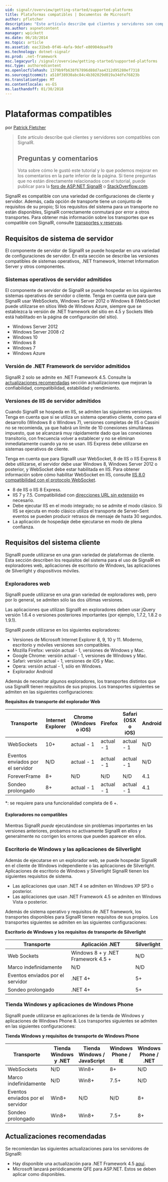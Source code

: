 ```yaml
---
uid: signalr/overview/getting-started/supported-platforms
title: Plataformas compatibles | Documentos de Microsoft
author: pfletcher
description: "Este artículo describe qué clientes y servidores son compatibles con SignalR."
ms.author: aspnetcontent
manager: wpickett
ms.date: 06/10/2014
ms.topic: article
ms.assetid: eac31beb-0f46-4afa-9def-e80904dea4f0
ms.technology: dotnet-signalr
ms.prod: .net-framework
msc.legacyurl: /signalr/overview/getting-started/supported-platforms
msc.type: authoredcontent
ms.openlocfilehash: 1379b9fb638f67896d88d7aa4312d95280ef7318
ms.sourcegitcommit: a510f38930abc84c4b302029d019a34dfe76823b
ms.translationtype: MT
ms.contentlocale: es-ES
ms.lasthandoff: 01/30/2018
---
```

<a name="supported-platforms"></a>Plataformas compatibles
====================
por [Patrick Fletcher](https://github.com/pfletcher)

> Este artículo describe qué clientes y servidores son compatibles con SignalR. 
> 
> ## <a name="questions-and-comments"></a>Preguntas y comentarios
> 
> Vota sobre cómo le gustó este tutorial y lo que podemos mejorar en los comentarios en la parte inferior de la página. Si tiene preguntas que no están directamente relacionados con el tutorial, puede publicar para la [foro de ASP.NET SignalR](https://forums.asp.net/1254.aspx/1?ASP+NET+SignalR) o [StackOverflow.com](http://stackoverflow.com/).


SignalR es compatible con una variedad de configuraciones de cliente y servidor. Además, cada opción de transporte tiene un conjunto de requisitos de su propio; Si los requisitos del sistema para un transporte no están disponibles, SignalR correctamente conmutará por error a otros transportes. Para obtener más información sobre los transportes que es compatible con SignalR, consulte [transportes y reservas](introduction-to-signalr.md#transports).

## <a name="server-system-requirements"></a>Requisitos de sistema de servidor

El componente de servidor de SignalR se puede hospedar en una variedad de configuraciones de servidor. En esta sección se describe las versiones compatibles de sistemas operativos, .NET framework, Internet Information Server y otros componentes.

### <a name="supported-server-operating-systems"></a>Sistemas operativos de servidor admitidos

El componente de servidor de SignalR se puede hospedar en los siguientes sistemas operativos de servidor o cliente. Tenga en cuenta que para que SignalR usar WebSockets, Windows Server 2012 o Windows 8 (WebSocket puede utilizarse en sitios Web de Windows Azure, siempre que se establezca la versión de .NET framework del sitio en 4.5 y Sockets Web está habilitado en la página de configuración del sitio).

- Windows Server 2012
- Windows Server 2008 r2
- Windows 10
- Windows 8
- Windows 7
- Windows Azure

### <a name="supported-server-net-framework-version"></a>Versión de .NET Framework de servidor admitidos

SignalR 2 solo se admite en .NET Framework 4.5. Consulte la [actualizaciones recomendadas](#updates) sección actualizaciones que mejoran la confiabilidad, compatibilidad, estabilidad y rendimiento.

### <a name="supported-server-iis-versions"></a>Versiones de IIS de servidor admitidos

Cuando SignalR se hospeda en IIS, se admiten las siguientes versiones. Tenga en cuenta que si se utiliza un sistema operativo cliente, como para el desarrollo (Windows 8 o Windows 7), versiones completas de IIS o Cassini no se recomienda, ya que habrá un límite de 10 conexiones simultáneas impuesto, que se alcanzará muy rápidamente dado que las conexiones transitorio, con frecuencia volver a establecer y no se eliminan inmediatamente cuando ya no se usan. IIS Express debe utilizarse en sistemas operativos de cliente.

Tenga en cuenta que para SignalR usar WebSocket, 8 de IIS o IIS Express 8 debe utilizarse, el servidor debe usar Windows 8, Windows Server 2012 o posterior, y WebSocket debe estar habilitada en IIS. Para obtener información sobre cómo habilitar WebSocket en IIS, consulte [IIS 8.0 compatibilidad con el protocolo WebSocket](https://www.iis.net/learn/get-started/whats-new-in-iis-8/iis-80-websocket-protocol-support).

- 8 de IIS o IIS 8 Express.
- IIS 7 y 7.5. Compatibilidad con [direcciones URL sin extensión](https://support.microsoft.com/kb/980368) es necesario.
- Debe ejecutar IIS en el modo integrado; no se admite el modo clásico. Si IIS se ejecuta en modo clásico utiliza el transporte de Server-Sent eventos se pueden producir retrasos de mensaje de hasta 30 segundos.
- La aplicación de hospedaje debe ejecutarse en modo de plena confianza.

## <a name="client-system-requirements"></a>Requisitos del sistema cliente

SignalR puede utilizarse en una gran variedad de plataformas de cliente. Esta sección describen los requisitos del sistema para el uso de SignalR en exploradores web, aplicaciones de escritorio de Windows, las aplicaciones de Silverlight y dispositivos móviles.

### <a name="web-browsers"></a>Exploradores web

SignalR puede utilizarse en una gran variedad de exploradores web, pero por lo general, se admiten sólo las dos últimas versiones.

Las aplicaciones que utilizan SignalR en exploradores deben usar jQuery versión 1.6.4 o versiones posteriores importantes (por ejemplo, 1.7.2, 1.8.2 o 1.9.1).

SignalR puede utilizarse en los siguientes exploradores:

- Versiones de Microsoft Internet Explorer 8, 9, 10 y 11. Moderno, escritorio y móviles versiones son compatibles.
- Mozilla Firefox: versión actual - 1, versiones de Windows y Mac.
- Google Chrome: versión actual - 1, versiones de Windows y Mac.
- Safari: versión actual - 1, versiones de iOS y Mac.
- Opera: versión actual - 1, sólo en Windows.
- Explorador Android

Además de necesitar algunos exploradores, los transportes distintos que usa SignalR tienen requisitos de sus propios. Los transportes siguientes se admiten en las siguientes configuraciones:

<a id="browser"></a>

**Requisitos de transporte del explorador Web**

| Transporte | Internet Explorer | Chrome (Windows o iOS) | Firefox | Safari (OSX o iOS) | Android |
| --- | --- | --- | --- | --- | --- |
| WebSockets | 10+ | actual - 1 | actual - 1 | actual - 1 | N/D |
| Eventos enviados por el servidor | N/D | actual - 1 | actual - 1 | actual - 1 | N/D |
| ForeverFrame | 8+ | N/D | N/D | N/D | 4.1 |
| Sondeo prolongado | 8+ | actual - 1 | actual - 1 | actual - 1 | 4.1 |

\*: se requiere para una funcionalidad completa de 6 +.

#### <a name="unsupported-browsers"></a>Exploradores no compatibles

Mientras SignalR *puede* ejecutándose sin problemas importantes en las versiones anteriores, probamos no activamente SignalR en ellos y generalmente no corrigen los errores que pueden aparecer en ellos.

### <a name="windows-desktop-and-silverlight-applications"></a>Escritorio de Windows y las aplicaciones de Silverlight

Además de ejecutarse en un explorador web, se puede hospedar SignalR en el cliente de Windows independiente o las aplicaciones de Silverlight. Aplicaciones de escritorio de Windows y Silverlight SignalR tienen los siguientes requisitos de sistema.

- Las aplicaciones que usan .NET 4 se admiten en Windows XP SP3 o posterior.
- Las aplicaciones que usan .NET Framework 4.5 se admiten en Windows Vista o posterior.

Además de sistema operativo y requisitos de .NET framework, los transportes disponibles para SignalR tienen requisitos de sus propios. Los transportes siguientes se admiten en las siguientes configuraciones:

**Escritorio de Windows y los requisitos de transporte de Silverlight**

| Transporte | Aplicación .NET | Silverlight |
| --- | --- | --- |
| Web Sockets | Windows 8 + y .NET Framework 4.5 + | N/D |
| Marco indefinidamente | N/D | N/D |
| Eventos enviados por el servidor | .NET 4+ | 5+ |
| Sondeo prolongado | .NET 4+ | 5+ |

<a id="android"></a>

### <a name="windows-store-and-windows-phone-applications"></a>Tienda Windows y aplicaciones de Windows Phone

SignalR puede utilizarse en aplicaciones de la tienda de Windows y aplicaciones de Windows Phone 8. Los transportes siguientes se admiten en las siguientes configuraciones:

**Tienda Windows y requisitos de transporte de Windows Phone**

| Transporte | Tienda Windows y .NET | Tienda Windows / JavaScript | Windows Phone / IE | Windows Phone / .NET |
| --- | --- | --- | --- | --- |
| WebSockets | N/D | Win8+ | 8+ | N/D |
| Marco indefinidamente | N/D | Win8+ | 7.5+ | N/D |
| Eventos enviados por el servidor | Win8+ | N/D | N/D | 8+ |
| Sondeo prolongado | Win8+ | Win8+ | 7.5+ | 8+ |

<a id="updates"></a>

## <a name="recommended-updates"></a>Actualizaciones recomendadas

Se recomiendan las siguientes actualizaciones para los servidores de SignalR:

- Hay disponible una actualización para .NET Framework 4.5 [aquí](https://support.microsoft.com/kb/2750149).
- Microsoft lanzará periódicamente QFE para ASP.NET. Estos se deben aplicar como disponibles.
